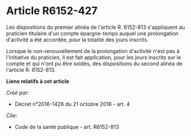 # Article R6152-427

Les dispositions du premier alinéa de l'article R. 6152-813 s'appliquent au praticien titulaire d'un compte épargne-temps
auquel une prolongation d'activité a été accordée, pour la totalité des jours inscrits. 

Lorsque le non-renouvellement de la prolongation d'activité n'est pas à l'initiative du praticien, il est fait application,
pour les jours inscrits sur le compte et qui n'ont pu être soldés, des dispositions du second alinéa de l'article R.
6152-813.

**Liens relatifs à cet article**

_Créé par_:

  - Décret n°2016-1426 du 21 octobre 2016 - art. 4

_Cite_:

  - Code de la santé publique - art. R6152-813
